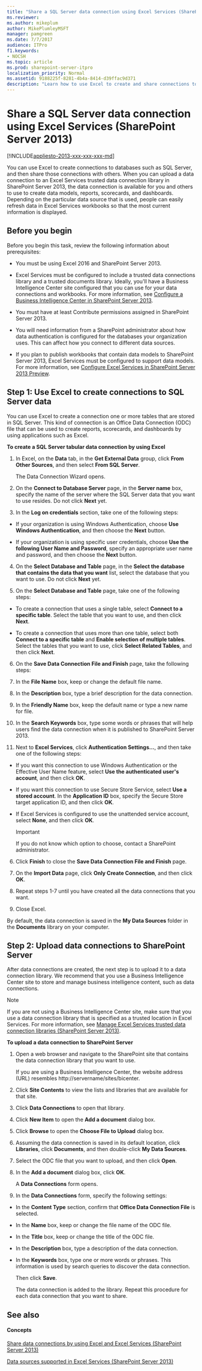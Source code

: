 ```yaml
---
title: "Share a SQL Server data connection using Excel Services (SharePoint Server 2013)"
ms.reviewer: 
ms.author: mikeplum
author: MikePlumleyMSFT
manager: pamgreen
ms.date: 7/7/2017
audience: ITPro
f1.keywords:
- NOCSH
ms.topic: article
ms.prod: sharepoint-server-itpro
localization_priority: Normal
ms.assetid: 9188225f-8281-4b4a-8414-d39ffac9d371
description: "Learn how to use Excel to create and share connections to SQL Server data that people can use to create data models, reports, scorecards, and dashboards."
---
```


# Share a SQL Server data connection using Excel Services (SharePoint Server 2013)

[!INCLUDE[appliesto-2013-xxx-xxx-xxx-md](../includes/appliesto-2013-xxx-xxx-xxx-md.md)]
  
You can use Excel to create connections to databases such as SQL Server, and then share those connections with others. When you can upload a data connection to an Excel Services trusted data connection library in SharePoint Server 2013, the data connection is available for you and others to use to create data models, reports, scorecards, and dashboards. Depending on the particular data source that is used, people can easily refresh data in Excel Services workbooks so that the most current information is displayed.
  
    
## Before you begin
<a name="begin"> </a>

Before you begin this task, review the following information about prerequisites:
  
- You must be using Excel 2016 and SharePoint Server 2013.
    
- Excel Services must be configured to include a trusted data connections library and a trusted documents library. Ideally, you'll have a Business Intelligence Center site configured that you can use for your data connections and workbooks. For more information, see [Configure a Business Intelligence Center in SharePoint Server 2013](/SharePoint/sharepoint-server).
    
- You must have at least Contribute permissions assigned in SharePoint Server 2013.
    
- You will need information from a SharePoint administrator about how data authentication is configured for the databases your organization uses. This can affect how you connect to different data sources. 
    
- If you plan to publish workbooks that contain data models to SharePoint Server 2013, Excel Services must be configured to support data models. For more information, see [Configure Excel Services in SharePoint Server 2013 Preview](/SharePoint/administration/configure-excel-services).
    
## Step 1: Use Excel to create connections to SQL Server data
<a name="proc1"> </a>

You can use Excel to create a connection one or more tables that are stored in SQL Server. This kind of connection is an Office Data Connection (ODC) file that can be used to create reports, scorecards, and dashboards by using applications such as Excel.
  
 **To create a SQL Server tabular data connection by using Excel**
  
1. In Excel, on the **Data** tab, in the **Get External Data** group, click **From Other Sources**, and then select **From SQL Server**.
    
    The Data Connection Wizard opens.
    
2. On the **Connect to Database Server** page, in the **Server name** box, specify the name of the server where the SQL Server data that you want to use resides. Do not click **Next** yet. 
    
3. In the **Log on credentials** section, take one of the following steps: 
    
  - If your organization is using Windows Authentication, choose **Use Windows Authentication**, and then choose the **Next** button. 
    
  - If your organization is using specific user credentials, choose **Use the following User Name and Password**, specify an appropriate user name and password, and then choose the **Next** button. 
    
4. On the **Select Database and Table** page, in the **Select the database that contains the data that you want** list, select the database that you want to use. Do not click **Next** yet. 
    
5. On the **Select Database and Table** page, take one of the following steps: 
    
  - To create a connection that uses a single table, select **Connect to a specific table**. Select the table that you want to use, and then click **Next**.
    
  - To create a connection that uses more than one table, select both **Connect to a specific table** and **Enable selection of multiple tables**. Select the tables that you want to use, click **Select Related Tables**, and then click **Next**.
    
6. On the **Save Data Connection File and Finish** page, take the following steps: 
    
1. In the **File Name** box, keep or change the default file name. 
    
2. In the **Description** box, type a brief description for the data connection. 
    
3. In the **Friendly Name** box, keep the default name or type a new name for file. 
    
4. In the **Search Keywords** box, type some words or phrases that will help users find the data connection when it is published to SharePoint Server 2013. 
    
5. Next to **Excel Services**, click **Authentication Settings…**, and then take one of the following steps:
    
  - If you want this connection to use Windows Authentication or the Effective User Name feature, select **Use the authenticated user's account**, and then click **OK**.
    
  - If you want this connection to use Secure Store Service, select **Use a stored account**. In the **Application ID** box, specify the Secure Store target application ID, and then click **OK**.
    
  - If Excel Services is configured to use the unattended service account, select **None**, and then click **OK**.
    
    > [!IMPORTANT]
    > If you do not know which option to choose, contact a SharePoint administrator. 
  
6. Click **Finish** to close the **Save Data Connection File and Finish** page. 
    
7. On the **Import Data** page, click **Only Create Connection**, and then click **OK**.
    
8. Repeat steps 1-7 until you have created all the data connections that you want.
    
9. Close Excel.
    
By default, the data connection is saved in the **My Data Sources** folder in the **Documents** library on your computer. 
  
## Step 2: Upload data connections to SharePoint Server
<a name="part2"> </a>

After data connections are created, the next step is to upload it to a data connection library. We recommend that you use a Business Intelligence Center site to store and manage business intelligence content, such as data connections. 
  
> [!NOTE]
> If you are not using a Business Intelligence Center site, make sure that you use a data connection library that is specified as a trusted location in Excel Services. For more information, see [Manage Excel Services trusted data connection libraries (SharePoint Server 2013)](manage-excel-services-trusted-data-connection-libraries.md). 
  
 **To upload a data connection to SharePoint Server**
  
1. Open a web browser and navigate to the SharePoint site that contains the data connection library that you want to use.
    
    If you are using a Business Intelligence Center, the website address (URL) resembles http://servername/sites/bicenter.
    
2. Click **Site Contents** to view the lists and libraries that are available for that site. 
    
3. Click **Data Connections** to open that library. 
    
4. Click **New Item** to open the **Add a document** dialog box. 
    
5. Click **Browse** to open the **Choose File to Upload** dialog box. 
    
6. Assuming the data connection is saved in its default location, click **Libraries**, click **Documents**, and then double-click **My Data Sources**.
    
7. Select the ODC file that you want to upload, and then click **Open**.
    
8. In the **Add a document** dialog box, click **OK**.
    
    A **Data Connections** form opens. 
    
9. In the **Data Connections** form, specify the following settings: 
    
  - In the **Content Type** section, confirm that **Office Data Connection File** is selected. 
    
  - In the **Name** box, keep or change the file name of the ODC file. 
    
  - In the **Title** box, keep or change the title of the ODC file. 
    
  - In the **Description** box, type a description of the data connection. 
    
  - In the **Keywords** box, type one or more words or phrases. This information is used by search queries to discover the data connection. 
    
    Then click **Save**.
    
    The data connection is added to the library. Repeat this procedure for each data connection that you want to share.
    
## See also
<a name="part2"> </a>

#### Concepts

[Share data connections by using Excel and Excel Services (SharePoint Server 2013)](share-data-connections-by-using-excel-and-excel-services-sharepoint-server-2013.md)
  
[Data sources supported in Excel Services (SharePoint Server 2013)](data-sources-supported-in-excel-services-sharepoint-server-2013.md)

